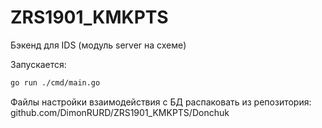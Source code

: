 # ZRS1901_KMKPTS
Бэкенд для IDS (модуль server на схеме)

Запускается:
```bash
go run ./cmd/main.go
```
Файлы настройки взаимодействия с БД распаковать из репозитория:
github.com/DimonRURD/ZRS1901_KMKPTS/Donchuk
